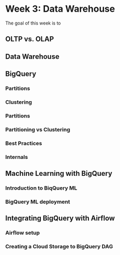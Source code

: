 # Week 3: Data Warehouse
The goal of this week is to

## OLTP vs. OLAP

## Data Warehouse

## BigQuery

### Partitions

### Clustering

### Partitions

### Partitioning vs Clustering

### Best Practices

### Internals

## Machine Learning with BigQuery

### Introduction to BiqQuery ML

### BigQuery ML deployment

## Integrating BigQuery with Airflow

### Airflow setup

### Creating a Cloud Storage to BigQuery DAG

